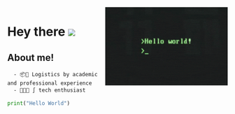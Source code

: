<img align="right" alt="GIF" src="https://raw.githubusercontent.com/dgrej/dgrej/master/code.gif" width="280" height="179" />

# Hey there <img src="https://media.giphy.com/media/hvRJCLFzcasrR4ia7z/giphy.gif" width="25px">


## About me! 
  
      - 📦🚛 Logistics by academic and professional experience
      - 👨🏽‍💻 ∫ tech enthusiast

 ```python
print("Hello World")


  ```


